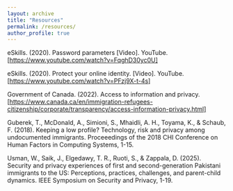 ```yaml
---
layout: archive
title: "Resources"
permalink: /resources/
author_profile: true
---
```

eSkills. (2020). Password parameters [Video]. YouTube. [https://www.youtube.com/watch?v=FqghD30yc0U] 

eSkills. (2020). Protect your online identity. [Video].  YouTube. [https://www.youtube.com/watch?v=PFzj9X-t-4s]

Government of Canada. (2022). Access to information and privacy. [https://www.canada.ca/en/immigration-refugees-citizenship/corporate/transparency/access-information-privacy.html] 

Guberek, T., McDonald, A., Simioni, S., Mhaidli, A. H., Toyama, K., & Schaub, F. (2018). Keeping a low profile? Technology, risk and privacy among undocumented immigrants. Proceeedings of the 2018 CHI Conference on Human Factors in Computing Systems, 1-15.

Usman, W., Saik, J., Elgedawy, T. R., Ruoti, S., & Zappala, D. (2025). Security and privacy experiences of first and second-generation Pakistani immigrants to the US: Perceptions, practices, challenges, and parent-child dynamics.  IEEE Symposium on Security and Privacy, 1-19.

